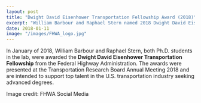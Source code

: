 ```yaml
---
layout: post
title: "Dwight David Eisenhower Transportation Fellowship Award (2018)"
excerpt: "William Barbour and Raphael Stern named 2018 Dwight David Eisenhower Transportation Fellows"
date: 2018-01-11
image: "/images/FHWA_logo.jpg"
---
```


In January of 2018, William Barbour and Raphael Stern, both Ph.D. students in the lab, were awarded the **Dwight David Eisenhower Transportation Fellowship** from the Federal Highway Administration. The awards were presented at the Transportation Research Board Annual Meeting 2018 and are intended to support top talent in the U.S. transportation industry seeking advanced degrees.

Image credit: FHWA Social Media